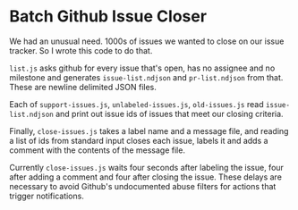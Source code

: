 # Batch Github Issue Closer

We had an unusual need.  1000s of issues we wanted to close on our issue
tracker.  So I wrote this code to do that.

`list.js` asks github for every issue that's open, has no assignee and no
milestone and generates `issue-list.ndjson` and `pr-list.ndjson` from that. 
These are newline delimited JSON files.

Each of `support-issues.js`, `unlabeled-issues.js`, `old-issues.js` read
`issue-list.ndjson` and print out issue ids of issues that meet our closing
criteria.

Finally, `close-issues.js` takes a label name and a message file, and reading a
list of ids from standard input closes each issue, labels it and adds a
comment with the contents of the message file.

Currently `close-issues.js` waits four seconds after labeling the issue,
four after adding a comment and four after closing the issue.  These delays
are necessary to avoid Github's undocumented abuse filters for actions that
trigger notifications.
